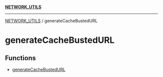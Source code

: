 [**NETWORK_UTILS**](../README.md)

***

[NETWORK_UTILS](../README.md) / generateCacheBustedURL

# generateCacheBustedURL

## Functions

- [generateCacheBustedURL](functions/generateCacheBustedURL.md)
